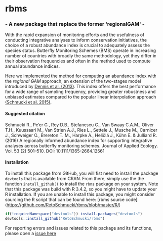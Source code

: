 # rbms

### - A new package that replace the former 'regionalGAM' -

With the rapid expansion of monitoring efforts and the usefulness of conducting integrative analyses to inform conservation initiatives, the choice of a robust abundance index is crucial to adequately assess the species status. Butterfly Monitoring Schemes (BMS) operate in increasing number of countries with broadly the same methodology, yet they differ in their observation frequencies and often in the method used to compute annual abundance indices.

Here we implemented the method for computing an abundance index with the *regional GAM* approach, an extension of the two-stages model introduced by [Dennis et al. (2013)](http://onlinelibrary.wiley.com/doi/10.1111/2041-210X.12053/abstract). This index offers the best performance for a wide range of sampling frequency, providing greater robustness and unbiased estimates compared to the popular linear interpolation approach [(Schmucki et al. 2015)](http://onlinelibrary.wiley.com/doi/10.1111/1365-2664.12561/abstract).

#### Suggested citation

Schmucki R., Pe’er G., Roy D.B., Stefanescu C., Van Swaay C.A.M., Oliver T.H., Kuussaari M., Van Strien A.J., Ries L., Settele J., Musche M., Carnicer J., Schweiger O., Brereton T. M., Harpke A., Heliölä J., Kühn E. & Julliard R. (2016) A regionally informed abundance index for supporting integrative analyses across butterfly monitoring schemes. Journal of Applied Ecology. Vol. 53 (2) 501–510. DOI: 10.1111/1365-2664.12561


#### Installation

To install this package from GitHub, you will fist need to install the package `devtools` that is available from CRAN. From there, simply use the the function `install_github()` to install the `rbms` package on your system. Note that this package was build with R 3.4.2, so you might have to update your R installation. If you are unable to install this package, you might consider sourcing the R script that can be found here: [rbms source code] (https://github.com/RetoSchmucki/rbms/blob/master/R/)

```R
if(!requireNamespace("devtools")) install.packages("devtools")
devtools::install_github("RetoSchmucki/rbms")
```

For reporting errors and issues related to this package and its functions, please open a [issue here](https://github.com/RetoSchmucki/rbms/issues)
